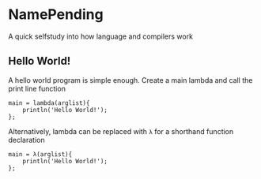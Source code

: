 # NamePending
A quick selfstudy into how language and compilers work


## Hello World!
A hello world program is simple enough. Create a main lambda and call the print line function
```
main = lambda(arglist){
	println('Hello World!');
};
```
Alternatively, lambda can be replaced with `λ` for a shorthand function declaration
```
main = λ(arglist){
	println('Hello World!');
};
```
